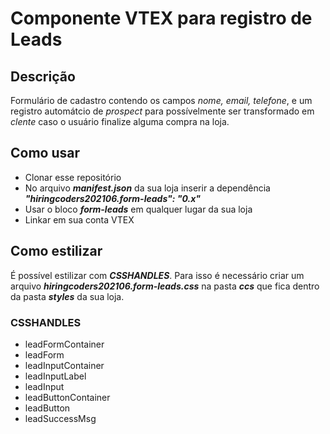 # Componente VTEX para registro de Leads

## Descrição

Formulário de cadastro contendo os campos *nome, email, telefone*, e um registro automátcio de *prospect* para possívelmente ser transformado em *clente* caso o usuário finalize alguma compra na loja.


## Como usar

* Clonar esse repositório
* No arquivo ***manifest.json*** da sua loja inserir a dependência ***"hiringcoders202106.form-leads": "0.x"***
* Usar o bloco ***form-leads*** em qualquer lugar da sua loja
* Linkar em sua conta VTEX

## Como estilizar

É possível estilizar com ***CSSHANDLES***. Para isso é necessário criar um arquivo ***hiringcoders202106.form-leads.css*** na pasta ***ccs*** que fica dentro da pasta ***styles*** da sua loja.

### CSSHANDLES

* leadFormContainer
* leadForm
* leadInputContainer
* leadInputLabel
* leadInput
* leadButtonContainer
* leadButton
* leadSuccessMsg
